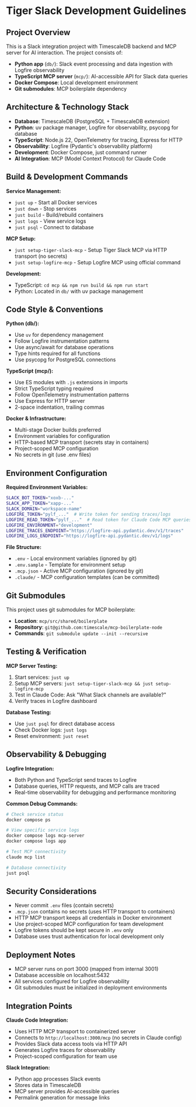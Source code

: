 # Tiger Slack Development Guidelines

## Project Overview

This is a Slack integration project with TimescaleDB backend and MCP server for AI interaction. The project consists of:

- **Python app** (`db/`): Slack event processing and data ingestion with Logfire observability
- **TypeScript MCP server** (`mcp/`): AI-accessible API for Slack data queries
- **Docker Compose**: Local development environment
- **Git submodules**: MCP boilerplate dependency

## Architecture & Technology Stack

- **Database**: TimescaleDB (PostgreSQL + TimescaleDB extension)
- **Python**: uv package manager, Logfire for observability, psycopg for database
- **TypeScript**: Node.js 22, OpenTelemetry for tracing, Express for HTTP
- **Observability**: Logfire (Pydantic's observability platform)
- **Development**: Docker Compose, just command runner
- **AI Integration**: MCP (Model Context Protocol) for Claude Code

## Build & Development Commands

**Service Management:**
- `just up` - Start all Docker services
- `just down` - Stop services
- `just build` - Build/rebuild containers
- `just logs` - View service logs
- `just psql` - Connect to database

**MCP Setup:**
- `just setup-tiger-slack-mcp` - Setup Tiger Slack MCP via HTTP transport (no secrets)
- `just setup-logfire-mcp` - Setup Logfire MCP using official command

**Development:**
- TypeScript: `cd mcp && npm run build && npm run start`
- Python: Located in `db/` with uv package management

## Code Style & Conventions

**Python (db/):**
- Use `uv` for dependency management
- Follow Logfire instrumentation patterns
- Use async/await for database operations
- Type hints required for all functions
- Use psycopg for PostgreSQL connections

**TypeScript (mcp/):**
- Use ES modules with `.js` extensions in imports
- Strict TypeScript typing required
- Follow OpenTelemetry instrumentation patterns
- Use Express for HTTP server
- 2-space indentation, trailing commas

**Docker & Infrastructure:**
- Multi-stage Docker builds preferred
- Environment variables for configuration
- HTTP-based MCP transport (secrets stay in containers)
- Project-scoped MCP configuration
- No secrets in git (use .env files)

## Environment Configuration

**Required Environment Variables:**
```bash
SLACK_BOT_TOKEN="xoxb-..."
SLACK_APP_TOKEN="xapp-..."
SLACK_DOMAIN="workspace-name"
LOGFIRE_TOKEN="pylf_..."  # Write token for sending traces/logs
LOGFIRE_READ_TOKEN="pylf_..."  # Read token for Claude Code MCP queries
LOGFIRE_ENVIRONMENT="development"
LOGFIRE_TRACES_ENDPOINT="https://logfire-api.pydantic.dev/v1/traces"
LOGFIRE_LOGS_ENDPOINT="https://logfire-api.pydantic.dev/v1/logs"
```

**File Structure:**
- `.env` - Local environment variables (ignored by git)
- `.env.sample` - Template for environment setup
- `.mcp.json` - Active MCP configuration (ignored by git)
- `.claude/` - MCP configuration templates (can be committed)

## Git Submodules

This project uses git submodules for MCP boilerplate:
- **Location**: `mcp/src/shared/boilerplate`
- **Repository**: `git@github.com:timescale/mcp-boilerplate-node`
- **Commands**: `git submodule update --init --recursive`

## Testing & Verification

**MCP Server Testing:**
1. Start services: `just up`
2. Setup MCP servers: `just setup-tiger-slack-mcp && just setup-logfire-mcp`
3. Test in Claude Code: Ask "What Slack channels are available?"
4. Verify traces in Logfire dashboard

**Database Testing:**
- Use `just psql` for direct database access
- Check Docker logs: `just logs`
- Reset environment: `just reset`

## Observability & Debugging

**Logfire Integration:**
- Both Python and TypeScript send traces to Logfire
- Database queries, HTTP requests, and MCP calls are traced
- Real-time observability for debugging and performance monitoring

**Common Debug Commands:**
```bash
# Check service status
docker compose ps

# View specific service logs
docker compose logs mcp-server
docker compose logs app

# Test MCP connectivity
claude mcp list

# Database connectivity
just psql
```

## Security Considerations

- Never commit `.env` files (contain secrets)
- `.mcp.json` contains no secrets (uses HTTP transport to containers)
- HTTP MCP transport keeps all credentials in Docker environment
- Use project-scoped MCP configuration for team development
- Logfire tokens should be kept secure in `.env` only
- Database uses trust authentication for local development only

## Deployment Notes

- MCP server runs on port 3000 (mapped from internal 3001)
- Database accessible on localhost:5432
- All services configured for Logfire observability
- Git submodules must be initialized in deployment environments

## Integration Points

**Claude Code Integration:**
- Uses HTTP MCP transport to containerized server
- Connects to `http://localhost:3000/mcp` (no secrets in Claude config)
- Provides Slack data access tools via HTTP API
- Generates Logfire traces for observability
- Project-scoped configuration for team use

**Slack Integration:**
- Python app processes Slack events
- Stores data in TimescaleDB
- MCP server provides AI-accessible queries
- Permalink generation for message links